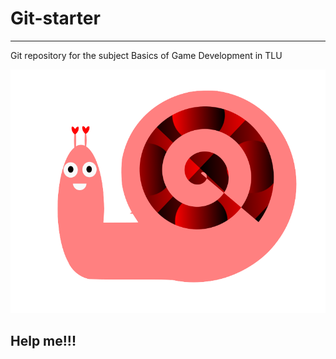 # Git-starter
---
Git repository for the subject Basics of Game Development in TLU

![cool image of snail](smokova_snail.png)

Help me!!!
---
